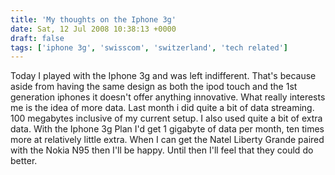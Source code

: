 ```yaml
---
title: 'My thoughts on the Iphone 3g'
date: Sat, 12 Jul 2008 10:38:13 +0000
draft: false
tags: ['iphone 3g', 'swisscom', 'switzerland', 'tech related']
---
```


Today I played with the Iphone 3g and was left indifferent. That's because aside from having the same design as both the ipod touch and the 1st generation iphones it doesn't offer anything innovative. What really interests me is the idea of more data. Last month i did quite a bit of data streaming. 100 megabytes inclusive of my current setup. I also used quite a bit of extra data. With the Iphone 3g Plan I'd get 1 gigabyte of data per month, ten times more at relatively little extra. When I can get the Natel Liberty Grande paired with the Nokia N95 then I'll be happy. Until then I'll feel that they could do better.